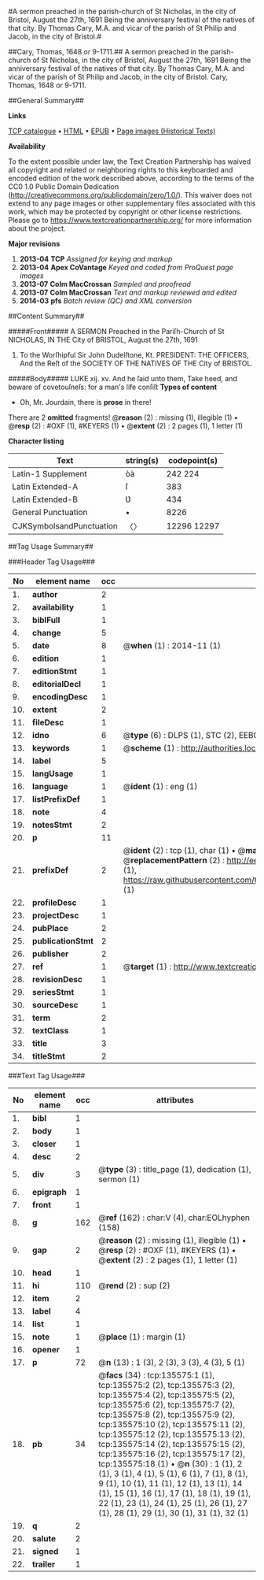 #A sermon preached in the parish-church of St Nicholas, in the city of Bristol, August the 27th, 1691 Being the anniversary festival of the natives of that city. By Thomas Cary, M.A. and vicar of the parish of St Philip and Jacob, in the city of Bristol.#

##Cary, Thomas, 1648 or 9-1711.##
A sermon preached in the parish-church of St Nicholas, in the city of Bristol, August the 27th, 1691 Being the anniversary festival of the natives of that city. By Thomas Cary, M.A. and vicar of the parish of St Philip and Jacob, in the city of Bristol.
Cary, Thomas, 1648 or 9-1711.

##General Summary##

**Links**

[TCP catalogue](http://www.ota.ox.ac.uk/tcp/)  • 
[HTML](http://tei.it.ox.ac.uk/tcp/Texts-HTML/free/A81/A81105.html)  • 
[EPUB](http://tei.it.ox.ac.uk/tcp/Texts-EPUB/free/A81/A81105.epub) • 
[Page images (Historical Texts)](https://historicaltexts.jisc.ac.uk/eebo-99897405e)

**Availability**

To the extent possible under law, the Text Creation Partnership has waived all copyright and related or neighboring rights to this keyboarded and encoded edition of the work described above, according to the terms of the CC0 1.0 Public Domain Dedication (http://creativecommons.org/publicdomain/zero/1.0/). This waiver does not extend to any page images or other supplementary files associated with this work, which may be protected by copyright or other license restrictions. Please go to https://www.textcreationpartnership.org/ for more information about the project.

**Major revisions**

1. __2013-04__ __TCP__ *Assigned for keying and markup*
1. __2013-04__ __Apex CoVantage__ *Keyed and coded from ProQuest page images*
1. __2013-07__ __Colm MacCrossan__ *Sampled and proofread*
1. __2013-07__ __Colm MacCrossan__ *Text and markup reviewed and edited*
1. __2014-03__ __pfs__ *Batch review (QC) and XML conversion*

##Content Summary##

#####Front#####
A SERMON Preached in the Pariſh-Church of St NICHOLAS, IN THE City of BRISTOL, August the 27th, 1691
1. To the Worſhipful Sir John Dudelſtone, Kt. PRESIDENT: THE OFFICERS, And the Reſt of the SOCIETY OF THE NATIVES OF THE City of BRISTOL.

#####Body#####
LUKE xij. xv. And he ſaid unto them, Take heed, and beware of covetouſneſs: for a man's life conſiſt
**Types of content**

  * Oh, Mr. Jourdain, there is **prose** in there!

There are 2 **omitted** fragments! 
 @__reason__ (2) : missing (1), illegible (1)  •  @__resp__ (2) : #OXF (1), #KEYERS (1)  •  @__extent__ (2) : 2 pages (1), 1 letter (1)

**Character listing**


|Text|string(s)|codepoint(s)|
|---|---|---|
|Latin-1 Supplement|òà|242 224|
|Latin Extended-A|ſ|383|
|Latin Extended-B|Ʋ|434|
|General Punctuation|•|8226|
|CJKSymbolsandPunctuation|〈〉|12296 12297|

##Tag Usage Summary##

###Header Tag Usage###

|No|element name|occ|attributes|
|---|---|---|---|
|1.|__author__|2||
|2.|__availability__|1||
|3.|__biblFull__|1||
|4.|__change__|5||
|5.|__date__|8| @__when__ (1) : 2014-11 (1)|
|6.|__edition__|1||
|7.|__editionStmt__|1||
|8.|__editorialDecl__|1||
|9.|__encodingDesc__|1||
|10.|__extent__|2||
|11.|__fileDesc__|1||
|12.|__idno__|6| @__type__ (6) : DLPS (1), STC (2), EEBO-CITATION (1), PROQUEST (1), VID (1)|
|13.|__keywords__|1| @__scheme__ (1) : http://authorities.loc.gov/ (1)|
|14.|__label__|5||
|15.|__langUsage__|1||
|16.|__language__|1| @__ident__ (1) : eng (1)|
|17.|__listPrefixDef__|1||
|18.|__note__|4||
|19.|__notesStmt__|2||
|20.|__p__|11||
|21.|__prefixDef__|2| @__ident__ (2) : tcp (1), char (1)  •  @__matchPattern__ (2) : ([0-9\-]+):([0-9IVX]+) (1), (.+) (1)  •  @__replacementPattern__ (2) : http://eebo.chadwyck.com/downloadtiff?vid=$1&page=$2 (1), https://raw.githubusercontent.com/textcreationpartnership/Texts/master/tcpchars.xml#$1 (1)|
|22.|__profileDesc__|1||
|23.|__projectDesc__|1||
|24.|__pubPlace__|2||
|25.|__publicationStmt__|2||
|26.|__publisher__|2||
|27.|__ref__|1| @__target__ (1) : http://www.textcreationpartnership.org/docs/. (1)|
|28.|__revisionDesc__|1||
|29.|__seriesStmt__|1||
|30.|__sourceDesc__|1||
|31.|__term__|2||
|32.|__textClass__|1||
|33.|__title__|3||
|34.|__titleStmt__|2||


###Text Tag Usage###

|No|element name|occ|attributes|
|---|---|---|---|
|1.|__bibl__|1||
|2.|__body__|1||
|3.|__closer__|1||
|4.|__desc__|2||
|5.|__div__|3| @__type__ (3) : title_page (1), dedication (1), sermon (1)|
|6.|__epigraph__|1||
|7.|__front__|1||
|8.|__g__|162| @__ref__ (162) : char:V (4), char:EOLhyphen (158)|
|9.|__gap__|2| @__reason__ (2) : missing (1), illegible (1)  •  @__resp__ (2) : #OXF (1), #KEYERS (1)  •  @__extent__ (2) : 2 pages (1), 1 letter (1)|
|10.|__head__|1||
|11.|__hi__|110| @__rend__ (2) : sup (2)|
|12.|__item__|2||
|13.|__label__|4||
|14.|__list__|1||
|15.|__note__|1| @__place__ (1) : margin (1)|
|16.|__opener__|1||
|17.|__p__|72| @__n__ (13) : 1 (3), 2 (3), 3 (3), 4 (3), 5 (1)|
|18.|__pb__|34| @__facs__ (34) : tcp:135575:1 (1), tcp:135575:2 (2), tcp:135575:3 (2), tcp:135575:4 (2), tcp:135575:5 (2), tcp:135575:6 (2), tcp:135575:7 (2), tcp:135575:8 (2), tcp:135575:9 (2), tcp:135575:10 (2), tcp:135575:11 (2), tcp:135575:12 (2), tcp:135575:13 (2), tcp:135575:14 (2), tcp:135575:15 (2), tcp:135575:16 (2), tcp:135575:17 (2), tcp:135575:18 (1)  •  @__n__ (30) : 1 (1), 2 (1), 3 (1), 4 (1), 5 (1), 6 (1), 7 (1), 8 (1), 9 (1), 10 (1), 11 (1), 12 (1), 13 (1), 14 (1), 15 (1), 16 (1), 17 (1), 18 (1), 19 (1), 22 (1), 23 (1), 24 (1), 25 (1), 26 (1), 27 (1), 28 (1), 29 (1), 30 (1), 31 (1), 32 (1)|
|19.|__q__|2||
|20.|__salute__|2||
|21.|__signed__|1||
|22.|__trailer__|1||
